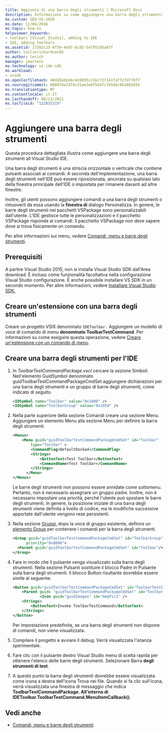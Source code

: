 ```yaml
---
title: Aggiunta di una barra degli strumenti | Microsoft Docs
description: Informazioni su come aggiungere una barra degli strumenti contenente pulsanti associati ai comandi Visual Studio ambiente di sviluppo integrato (IDE).
ms.custom: SEO-VS-2020
ms.date: 11/04/2016
ms.topic: how-to
helpviewer_keywords:
- toolbars [Visual Studio], adding to IDE
- IDE, adding toolbars
ms.assetid: 17302c25-6f59-4e97-8c85-54f95336a07f
author: leslierichardson95
ms.author: lerich
manager: jmartens
ms.technology: vs-ide-sdk
ms.workload:
- vssdk
ms.openlocfilehash: 40d28a92e6c4c0695c21bc7271417aff2fd778f7
ms.sourcegitcommit: 68897da7d74c31ae1ebf5d47c7b5ddc9b108265b
ms.translationtype: MT
ms.contentlocale: it-IT
ms.lasthandoff: 08/13/2021
ms.locfileid: "122035319"
---
```

# <a name="add-a-toolbar"></a>Aggiungere una barra degli strumenti
Questa procedura dettagliata illustra come aggiungere una barra degli strumenti all Visual Studio IDE.

 Una barra degli strumenti è una striscia orizzontale o verticale che contiene pulsanti associati ai comandi. A seconda dell'implementazione, una barra degli strumenti nell'IDE può essere riposizionata, ancorata su qualsiasi lato della finestra principale dell'IDE o impostata per rimanere davanti ad altre finestre.

 Inoltre, gli utenti possono aggiungere comandi a una barra degli strumenti o rimuoverli da essa usando la **finestra di** dialogo Personalizza. In genere, le barre degli strumenti nei pacchetti VSPackage sono personalizzabili dall'utente. L'IDE gestisce tutte le personalizzazioni e il pacchetto VSPackage risponde ai comandi. Il pacchetto VSPackage non deve sapere dove si trova fisicamente un comando.

 Per altre informazioni sui menu, vedere [Comandi, menu e barre degli strumenti](../extensibility/internals/commands-menus-and-toolbars.md).

## <a name="prerequisites"></a>Prerequisiti
 A partire Visual Studio 2015, non si installa Visual Studio SDK dall'Area download. È incluso come funzionalità facoltativa nella configurazione Visual Studio configurazione. È anche possibile installare VS SDK in un secondo momento. Per altre informazioni, vedere [Installare Visual Studio SDK.](../extensibility/installing-the-visual-studio-sdk.md)

## <a name="create-an-extension-with-a-toolbar"></a>Creare un'estensione con una barra degli strumenti
 Creare un progetto VSIX denominato `IDEToolbar` . Aggiungere un modello di voce di comando di menu **denominato ToolbarTestCommand**. Per informazioni su come eseguire questa operazione, vedere [Creare un'estensione con un comando di menu](../extensibility/creating-an-extension-with-a-menu-command.md).

## <a name="create-a-toolbar-for-the-ide"></a>Creare una barra degli strumenti per l'IDE

1. In *ToolbarTestCommandPackage.vsct* cercare la sezione Simboli. Nell'elemento GuidSymbol denominato guidToolbarTestCommandPackageCmdSet aggiungere dichiarazioni per una barra degli strumenti e un gruppo di barre degli strumenti, come indicato di seguito.

    ```xml
    <IDSymbol name="Toolbar" value="0x1000" />
    <IDSymbol name="ToolbarGroup" value="0x1050" />

    ```

2. Nella parte superiore della sezione Comandi creare una sezione Menu. Aggiungere un elemento Menu alla sezione Menu per definire la barra degli strumenti.

    ```xml
    <Menus>
        <Menu guid="guidToolbarTestCommandPackageCmdSet" id="Toolbar"
            type="Toolbar" >
            <CommandFlag>DefaultDocked</CommandFlag>
            <Strings>
                <ButtonText>Test Toolbar</ButtonText>
                <CommandName>Test Toolbar</CommandName>
            </Strings>
          </Menu>
    </Menus>
    ```

     Le barre degli strumenti non possono essere annidate come sottomenu. Pertanto, non è necessario assegnare un gruppo padre. Inoltre, non è necessario impostare una priorità, perché l'utente può spostare le barre degli strumenti. In genere, la posizione iniziale di una barra degli strumenti viene definita a livello di codice, ma le modifiche successive apportate dall'utente vengono rese persistenti.

3. Nella sezione [Gruppi,](../extensibility/groups-element.md) dopo la voce di gruppo esistente, definire un [elemento Group](../extensibility/group-element.md) per contenere i comandi per la barra degli strumenti.

    ```xml
    <Group guid="guidToolbarTestCommandPackageCmdSet" id="ToolbarGroup"
          priority="0x0000">
      <Parent guid="guidToolbarTestCommandPackageCmdSet" id="Toolbar"/>
    </Group>
    ```

4. Fare in modo che il pulsante venga visualizzato sulla barra degli strumenti. Nella sezione Pulsanti sostituire il blocco Padre in Pulsante sulla barra degli strumenti. Il blocco Button risultante dovrebbe essere simile al seguente:

    ```xml
    <Button guid="guidToolbarTestCommandPackageCmdSet" id="ToolbarTestCommandId" priority="0x0100" type="Button">
        <Parent guid= "guidToolbarTestCommandPackageCmdSet" id="ToolbarGroup" />
                <Icon guid="guidImages" id="bmpPic1" />
        <Strings>
            <ButtonText>Invoke ToolbarTestCommand</ButtonText>
        </Strings>
    </Button>
    ```

     Per impostazione predefinita, se una barra degli strumenti non dispone di comandi, non viene visualizzata.

5. Compilare il progetto e avviare il debug. Verrà visualizzata l'istanza sperimentale.

6. Fare clic con il pulsante destro Visual Studio menu di scelta rapida per ottenere l'elenco delle barre degli strumenti. Selezionare Barra **degli strumenti di test**.

7. A questo punto la barra degli strumenti dovrebbe essere visualizzata come icona a destra dell'icona Trova nei file. Quando si fa clic sull'icona, verrà visualizzata una finestra di messaggio che indica **ToolbarTestCommandPackage. All'interno di IDEToolbar.ToolbarTestCommand.MenuItemCallback()**.

## <a name="see-also"></a>Vedi anche
- [Comandi, menu e barre degli strumenti](../extensibility/internals/commands-menus-and-toolbars.md)
